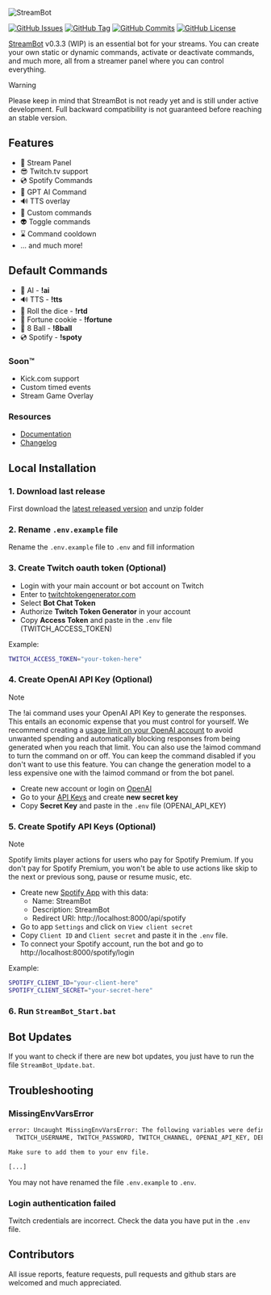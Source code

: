 ![StreamBot](https://i.imgur.com/12cvjFU.png)

[![GitHub Issues](https://img.shields.io/github/issues/ovniroto/stream-bot)](https://github.com/ovniroto/stream-bot/issues)
[![GitHub Tag](https://img.shields.io/github/tag/ovniroto/stream-bot.svg)](https://github.com/ovniroto/stream-bot/tags)
[![GitHub Commits](https://img.shields.io/github/commit-activity/t/ovniroto/stream-bot)](https://github.com/ovniroto/stream-bot/commits/main/)
[![GitHub License](https://img.shields.io/github/license/ovniroto/stream-bot)](https://github.com/ovniroto/stream-bot/blob/main/LICENSE)

[StreamBot](https://streambot.ovni.dev) v0.3.3 (WIP) is an essential bot for your streams. You can create your own static or dynamic commands, activate or deactivate commands, and much more, all from a streamer panel where you can control everything.

> [!WARNING]
> Please keep in mind that StreamBot is not ready yet and is still under active development. Full backward compatibility is not guaranteed before reaching an stable version.

## Features

* 🥳 Stream Panel
* 😎 Twitch.tv support
* 💿 Spotify Commands
* 🤖 GPT AI Command
* 🔊 TTS overlay
* 🤩 Custom commands
* 👽 Toggle commands
* ⌛️ Command cooldown
* ... and much more!

## Default Commands
* 🤖 AI - **!ai**
* 🔊 TTS - **!tts**
* 🎲 Roll the dice - **!rtd**
* 🥠 Fortune cookie - **!fortune**
* 🎱 8 Ball - **!8ball**
* 💿 Spotify - **!spoty**

### Soon™
* Kick.com support
* Custom timed events
* Stream Game Overlay

### Resources
- [Documentation](https://streambot.ovni.dev/docs)
- [Changelog](https://github.com/ovniroto/stream-bot/blob/main/CHANGELOG.md)

## Local Installation

### 1. Download last release

First download the [latest released version](https://github.com/ovniroto/stream-bot/releases/latest) and unzip folder

### 2. Rename `.env.example` file

Rename the `.env.example` file to `.env` and fill information

### 3. Create Twitch oauth token (Optional)

* Login with your main account or bot account on Twitch
* Enter to [twitchtokengenerator.com](https://twitchtokengenerator.com)
* Select **Bot Chat Token**
* Authorize **Twitch Token Generator** in your account
* Copy **Access Token** and paste in the `.env` file (TWITCH_ACCESS_TOKEN)

Example:
```sh
TWITCH_ACCESS_TOKEN="your-token-here"
```

### 4. Create OpenAI API Key (Optional)

> [!NOTE]
> The !ai command uses your OpenAI API Key to generate the responses. This entails an economic expense that you must control for yourself. We recommend creating a [usage limit on your OpenAI account](https://platform.openai.com/account/billing/limits) to avoid unwanted spending and automatically blocking responses from being generated when you reach that limit. You can also use the !aimod command to turn the command on or off. You can keep the command disabled if you don't want to use this feature. You can change the generation model to a less expensive one with the !aimod command or from the bot panel.

* Create new account or login on [OpenAI](https://openai.com/)
* Go to your [API Keys](https://platform.openai.com/account/api-keys) and create **new secret key**
* Copy **Secret Key** and paste in the `.env` file (OPENAI_API_KEY)

### 5. Create Spotify API Keys (Optional)

> [!NOTE]
> Spotify limits player actions for users who pay for Spotify Premium. If you don't pay for Spotify Premium, you won't be able to use actions like skip to the next or previous song, pause or resume music, etc.

* Create new [Spotify App](https://developer.spotify.com/dashboard/create) with this data:
  * Name: StreamBot
  * Description: StreamBot
  * Redirect URI: http://localhost:8000/api/spotify
* Go to app `Settings` and click on `View client secret`
* Copy `Client ID` and `Client secret` and paste it in the `.env` file.
* To connect your Spotify account, run the bot and go to http://localhost:8000/spotify/login

Example:
```sh
SPOTIFY_CLIENT_ID="your-client-here"
SPOTIFY_CLIENT_SECRET="your-secret-here"
```

### 6. Run `StreamBot_Start.bat`

## Bot Updates

If you want to check if there are new bot updates, you just have to run the file `StreamBot_Update.bat`.

## Troubleshooting

### MissingEnvVarsError

```sh
error: Uncaught MissingEnvVarsError: The following variables were defined in the example file but are not present in the environment:
  TWITCH_USERNAME, TWITCH_PASSWORD, TWITCH_CHANNEL, OPENAI_API_KEY, DEBUG, ENVIRONMENT

Make sure to add them to your env file.

[...]
```

You may not have renamed the file `.env.example` to `.env`.

### Login authentication failed

Twitch credentials are incorrect. Check the data you have put in the `.env` file.

## Contributors
All issue reports, feature requests, pull requests and github stars are welcomed and much appreciated.